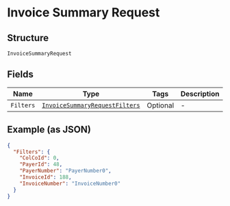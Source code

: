 
# Invoice Summary Request

## Structure

`InvoiceSummaryRequest`

## Fields

| Name | Type | Tags | Description |
|  --- | --- | --- | --- |
| `Filters` | [`InvoiceSummaryRequestFilters`](../../doc/models/invoice-summary-request-filters.md) | Optional | - |

## Example (as JSON)

```json
{
  "Filters": {
    "ColCoId": 0,
    "PayerId": 48,
    "PayerNumber": "PayerNumber0",
    "InvoiceId": 188,
    "InvoiceNumber": "InvoiceNumber0"
  }
}
```

